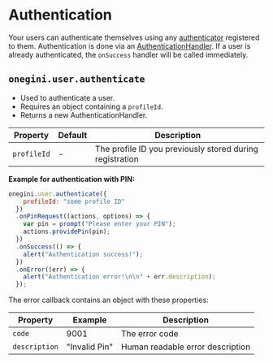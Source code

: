 # Authentication

<!-- toc -->

Your users can authenticate themselves using any [authenticator](authenticators.md) registered to them. Authentication is done via an
[AuthenticationHandler](AuthenticationHandler.md). If a user is already authenticated, the `onSuccess` handler will be called immediately.

## `onegini.user.authenticate`

- Used to authenticate a user.
- Requires an object containing a `profileId`.
- Returns a new AuthenticationHandler.

| Property | Default | Description |
| --- | --- | --- |
| `profileId` | - | The profile ID you previously stored during registration

**Example for authentication with PIN:**

```js
onegini.user.authenticate({
    profileId: "some profile ID"
  })
  .onPinRequest((actions, options) => {
    var pin = prompt("Please enter your PIN");
    actions.providePin(pin);
  })
  .onSuccess(() => {
    alert("Authentication success!");
  })
  .onError((err) => {
    alert("Authentication error!\n\n" + err.description);
  });
```

The error callback contains an object with these properties:

| Property | Example | Description |
| --- | --- | --- |
| `code` | 9001 | The error code
| `description` | "Invalid Pin" | Human readable error description

